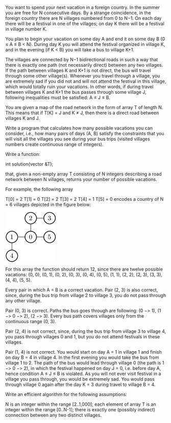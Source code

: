 
You want to spend your next vacation in a foreign country. In the summer you are free for N consecutive days. By a strange coincidence, in the foreign country there are N villages numbered from 0 to N−1. On each day there will be a festival in one of the villages; on day K there will be a festival in village number K.

You plan to begin your vacation on some day A and end it on some day B (0 ≤ A ≤ B < N). During day K you will attend the festival organized in village K, and in the evening (if K < B) you will take a bus to village K+1.

The villages are connected by N−1 bidirectional roads in such a way that there is exactly one path (not necessarily direct) between any two villages. If the path between villages K and K+1 is not direct, the bus will travel through some other village(s). Whenever you travel through a village, you are extremely sad if you did not and will not attend the festival in this village, which would totally ruin your vacations. In other words, if during travel between villages K and K+1 the bus passes through some village J, following inequalities must be satisfied: A ≤ J ≤ B.

You are given a map of the road network in the form of array T of length N. This means that if T[K] = J and K ≠ J, then there is a direct road between villages K and J.

Write a program that calculates how many possible vacations you can consider, i.e., how many pairs of days (A, B) satisfy the constraints that you will visit all the villages you see during your bus trips (visited villages numbers create continuous range of integers).

Write a function:

int solution(vector<int> &T);

that, given a non-empty array T consisting of N integers describing a road network between N villages, returns your number of possible vacations.

For example, the following array

  T[0] = 2
  T[1] = 0
  T[2] = 2
  T[3] = 2
  T[4] = 1
  T[5] = 0
encodes a country of N = 6 villages depicted in the figure below:

<img src="demo.png" align="center" />

For this array the function should return 12, since there are twelve possible vacations: (0, 0), (0, 1), (0, 2), (0, 3), (0, 4), (0, 5), (1, 1), (2, 2), (2, 3), (3, 3), (4, 4), (5, 5).

Every pair in which A = B is a correct vacation. Pair (2, 3) is also correct, since, during the bus trip from village 2 to village 3, you do not pass through any other village.

Pair (0, 3) is correct. Paths the bus goes through are following: (0 −> 1), (1 −> 0 −> 2), (2 −> 3). Every bus path covers villages only from the continuous range (0, 3).

Pair (2, 4) is not correct, since, during the bus trip from village 3 to village 4, you pass through villages 0 and 1, but you do not attend festivals in these villages.

Pair (1, 4) is not correct. You would start on day A = 1 in village 1 and finish on day B = 4 in village 4. In the first evening you would take the bus from village 1 to 2. The path of the bus would lead through village 0 (the path is 1 −> 0 −> 2), in which the festival happened on day J = 0, i.e. before day A, hence condition A ≤ J ≤ B is violated. As you will not ever visit festival in a village you pass through, you would be extremely sad. You would pass through village 0 again after the day K = 3 during travel to village B = 4.

Write an efficient algorithm for the following assumptions:

N is an integer within the range [2..1,000];
each element of array T is an integer within the range [0..N-1];
there is exactly one (possibly indirect) connection between any two distinct villages.
